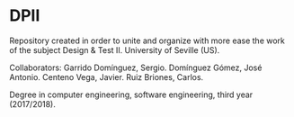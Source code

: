 # DPII

Repository created in order to unite and organize with more ease the work of the subject Design & Test II. University of Seville (US).

Collaborators:
		Garrido Domínguez, Sergio.
		Domínguez Gómez, José Antonio.
		Centeno Vega, Javier.
		Ruiz Briones, Carlos.
  
Degree in computer engineering, software engineering, third year (2017/2018).
